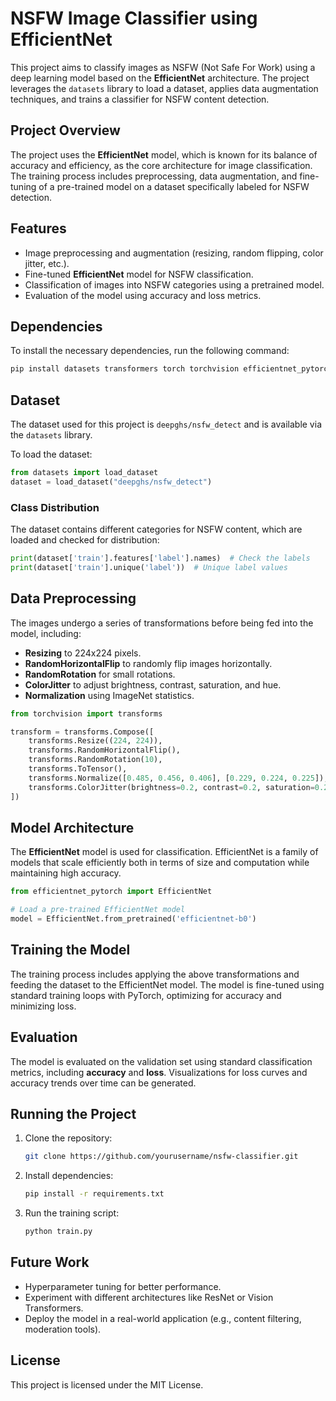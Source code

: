 
# NSFW Image Classifier using EfficientNet

This project aims to classify images as NSFW (Not Safe For Work) using a deep learning model based on the **EfficientNet** architecture. The project leverages the `datasets` library to load a dataset, applies data augmentation techniques, and trains a classifier for NSFW content detection.

## Project Overview
The project uses the **EfficientNet** model, which is known for its balance of accuracy and efficiency, as the core architecture for image classification. The training process includes preprocessing, data augmentation, and fine-tuning of a pre-trained model on a dataset specifically labeled for NSFW detection.

## Features
- Image preprocessing and augmentation (resizing, random flipping, color jitter, etc.).
- Fine-tuned **EfficientNet** model for NSFW classification.
- Classification of images into NSFW categories using a pretrained model.
- Evaluation of the model using accuracy and loss metrics.

## Dependencies

To install the necessary dependencies, run the following command:

```bash
pip install datasets transformers torch torchvision efficientnet_pytorch
```

## Dataset
The dataset used for this project is `deepghs/nsfw_detect` and is available via the `datasets` library.

To load the dataset:

```python
from datasets import load_dataset
dataset = load_dataset("deepghs/nsfw_detect")
```

### Class Distribution
The dataset contains different categories for NSFW content, which are loaded and checked for distribution:

```python
print(dataset['train'].features['label'].names)  # Check the labels
print(dataset['train'].unique('label'))  # Unique label values
```

## Data Preprocessing
The images undergo a series of transformations before being fed into the model, including:

- **Resizing** to 224x224 pixels.
- **RandomHorizontalFlip** to randomly flip images horizontally.
- **RandomRotation** for small rotations.
- **ColorJitter** to adjust brightness, contrast, saturation, and hue.
- **Normalization** using ImageNet statistics.

```python
from torchvision import transforms

transform = transforms.Compose([
    transforms.Resize((224, 224)),
    transforms.RandomHorizontalFlip(),
    transforms.RandomRotation(10),
    transforms.ToTensor(),
    transforms.Normalize([0.485, 0.456, 0.406], [0.229, 0.224, 0.225]),
    transforms.ColorJitter(brightness=0.2, contrast=0.2, saturation=0.2, hue=0.1),
])
```

## Model Architecture
The **EfficientNet** model is used for classification. EfficientNet is a family of models that scale efficiently both in terms of size and computation while maintaining high accuracy.

```python
from efficientnet_pytorch import EfficientNet

# Load a pre-trained EfficientNet model
model = EfficientNet.from_pretrained('efficientnet-b0')
```

## Training the Model
The training process includes applying the above transformations and feeding the dataset to the EfficientNet model. The model is fine-tuned using standard training loops with PyTorch, optimizing for accuracy and minimizing loss.

## Evaluation
The model is evaluated on the validation set using standard classification metrics, including **accuracy** and **loss**. Visualizations for loss curves and accuracy trends over time can be generated.

## Running the Project

1. Clone the repository:
   ```bash
   git clone https://github.com/yourusername/nsfw-classifier.git
   ```
   
2. Install dependencies:
   ```bash
   pip install -r requirements.txt
   ```

3. Run the training script:
   ```bash
   python train.py
   ```

## Future Work
- Hyperparameter tuning for better performance.
- Experiment with different architectures like ResNet or Vision Transformers.
- Deploy the model in a real-world application (e.g., content filtering, moderation tools).

## License
This project is licensed under the MIT License.

